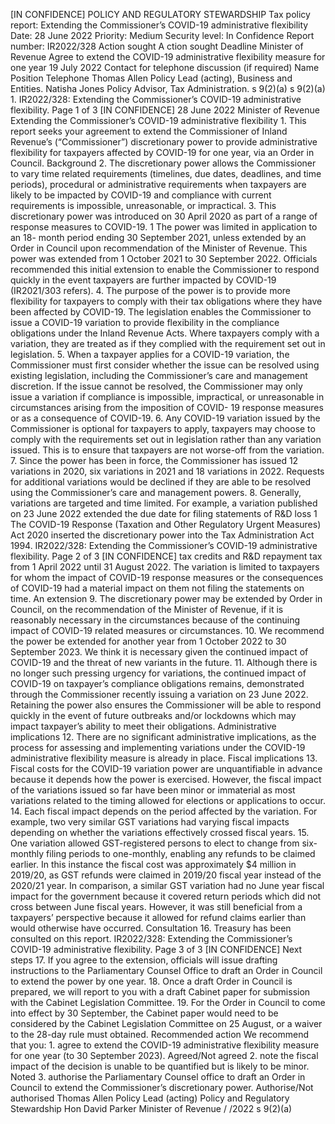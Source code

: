 \[IN CONFIDENCE\] POLICY AND REGULATORY STEWARDSHIP Tax policy report: Extending the Commissioner’s COVID-19 administrative flexibility Date: 28 June 2022 Priority: Medium Security level: In Confidence Report number: IR2022/328 Action sought A ction sought Deadline Minister of Revenue Agree to extend the COVID-19 administrative flexibility measure for one year 19 July 2022 Contact for telephone discussion (if required) Name Position Telephone Thomas Allen Policy Lead (acting), Business and Entities. Natisha Jones Policy Advisor, Tax Administration. s 9(2)(a) s 9(2)(a) 1. IR2022/328: Extending the Commissioner’s COVID-19 administrative flexibility. Page 1 of 3 \[IN CONFIDENCE\] 28 June 2022 Minister of Revenue Extending the Commissioner’s COVID-19 administrative flexibility 1. This report seeks your agreement to extend the Commissioner of Inland Revenue’s (“Commissioner”) discretionary power to provide administrative flexibility for taxpayers affected by COVID-19 for one year, via an Order in Council. Background 2. The discretionary power allows the Commissioner to vary time related requirements (timelines, due dates, deadlines, and time periods), procedural or administrative requirements when taxpayers are likely to be impacted by COVID-19 and compliance with current requirements is impossible, unreasonable, or impractical. 3. This discretionary power was introduced on 30 April 2020 as part of a range of response measures to COVID-19. 1 The power was limited in application to an 18- month period ending 30 September 2021, unless extended by an Order in Council upon recommendation of the Minister of Revenue. This power was extended from 1 October 2021 to 30 September 2022. Officials recommended this initial extension to enable the Commissioner to respond quickly in the event taxpayers are further impacted by COVID-19 (IR2021/303 refers). 4. The purpose of the power is to provide more flexibility for taxpayers to comply with their tax obligations where they have been affected by COVID-19. The legislation enables the Commissioner to issue a COVID-19 variation to provide flexibility in the compliance obligations under the Inland Revenue Acts. Where taxpayers comply with a variation, they are treated as if they complied with the requirement set out in legislation. 5. When a taxpayer applies for a COVID-19 variation, the Commissioner must first consider whether the issue can be resolved using existing legislation, including the Commissioner’s care and management discretion. If the issue cannot be resolved, the Commissioner may only issue a variation if compliance is impossible, impractical, or unreasonable in circumstances arising from the imposition of COVID- 19 response measures or as a consequence of COVID-19. 6. Any COVID-19 variation issued by the Commissioner is optional for taxpayers to apply, taxpayers may choose to comply with the requirements set out in legislation rather than any variation issued. This is to ensure that taxpayers are not worse-off from the variation. 7. Since the power has been in force, the Commissioner has issued 12 variations in 2020, six variations in 2021 and 18 variations in 2022. Requests for additional variations would be declined if they are able to be resolved using the Commissioner’s care and management powers. 8. Generally, variations are targeted and time limited. For example, a variation published on 23 June 2022 extended the due date for filing statements of R&D loss 1 The COVID-19 Response (Taxation and Other Regulatory Urgent Measures) Act 2020 inserted the discretionary power into the Tax Administration Act 1994. IR2022/328: Extending the Commissioner’s COVID-19 administrative flexibility. Page 2 of 3 \[IN CONFIDENCE\] tax credits and R&D repayment tax from 1 April 2022 until 31 August 2022. The variation is limited to taxpayers for whom the impact of COVID-19 response measures or the consequences of COVID-19 had a material impact on them not filing the statements on time. An extension 9. The discretionary power may be extended by Order in Council, on the recommendation of the Minister of Revenue, if it is reasonably necessary in the circumstances because of the continuing impact of COVID-19 related measures or circumstances. 10. We recommend the power be extended for another year from 1 October 2022 to 30 September 2023. We think it is necessary given the continued impact of COVID-19 and the threat of new variants in the future. 11. Although there is no longer such pressing urgency for variations, the continued impact of COVID-19 on taxpayer’s compliance obligations remains, demonstrated through the Commissioner recently issuing a variation on 23 June 2022. Retaining the power also ensures the Commissioner will be able to respond quickly in the event of future outbreaks and/or lockdowns which may impact taxpayer’s ability to meet their obligations. Administrative implications 12. There are no significant administrative implications, as the process for assessing and implementing variations under the COVID-19 administrative flexibility measure is already in place. Fiscal implications 13. Fiscal costs for the COVID-19 variation power are unquantifiable in advance because it depends how the power is exercised. However, the fiscal impact of the variations issued so far have been minor or immaterial as most variations related to the timing allowed for elections or applications to occur. 14. Each fiscal impact depends on the period affected by the variation. For example, two very similar GST variations had varying fiscal impacts depending on whether the variations effectively crossed fiscal years. 15. One variation allowed GST-registered persons to elect to change from six-monthly filing periods to one-monthly, enabling any refunds to be claimed earlier. In this instance the fiscal cost was approximately $4 million in 2019/20, as GST refunds were claimed in 2019/20 fiscal year instead of the 2020/21 year. In comparison, a similar GST variation had no June year fiscal impact for the government because it covered return periods which did not cross between June fiscal years. However, it was still beneficial from a taxpayers’ perspective because it allowed for refund claims earlier than would otherwise have occurred. Consultation 16. Treasury has been consulted on this report. IR2022/328: Extending the Commissioner’s COVID-19 administrative flexibility. Page 3 of 3 \[IN CONFIDENCE\] Next steps 17. If you agree to the extension, officials will issue drafting instructions to the Parliamentary Counsel Office to draft an Order in Council to extend the power by one year. 18. Once a draft Order in Council is prepared, we will report to you with a draft Cabinet paper for submission with the Cabinet Legislation Committee. 19. For the Order in Council to come into effect by 30 September, the Cabinet paper would need to be considered by the Cabinet Legislation Committee on 25 August, or a waiver to the 28-day rule must obtained. Recommended action We recommend that you: 1. agree to extend the COVID-19 administrative flexibility measure for one year (to 30 September 2023). Agreed/Not agreed 2. note the fiscal impact of the decision is unable to be quantified but is likely to be minor. Noted 3. authorise the Parliamentary Counsel office to draft an Order in Council to extend the Commissioner’s discretionary power. Authorise/Not authorised Thomas Allen Policy Lead (acting) Policy and Regulatory Stewardship Hon David Parker Minister of Revenue / /2022 s 9(2)(a)